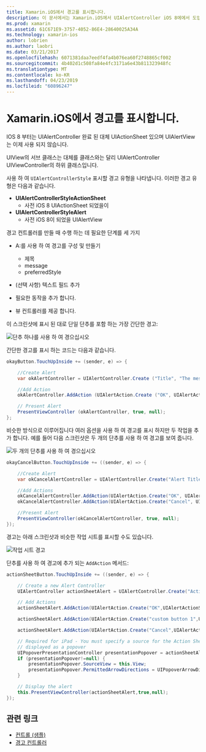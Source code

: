 ```yaml
---
title: Xamarin.iOS에서 경고를 표시합니다.
description: 이 문서에서는 Xamarin.iOS에서 UIAlertController iOS 8에에서 도입 된 Api를 사용 하 여 경고를 표시 하는 방법을 설명 합니다.
ms.prod: xamarin
ms.assetid: 61C671E9-3757-4052-86E4-28640025A34A
ms.technology: xamarin-ios
author: lobrien
ms.author: laobri
ms.date: 03/21/2017
ms.openlocfilehash: 6071381daa7eedf4fa4b076ea60f2748865cf002
ms.sourcegitcommit: 4b402d1c508fa84e4fc3171a6e43b811323948fc
ms.translationtype: MT
ms.contentlocale: ko-KR
ms.lasthandoff: 04/23/2019
ms.locfileid: "60896247"
---
```

# <a name="displaying-alerts-in-xamarinios"></a>Xamarin.iOS에서 경고를 표시합니다.

IOS 8 부터는 UIAlertController 완료 된 대체 UIActionSheet 있으며 UIAlertView는 이제 사용 되지 않습니다.

UIView의 서브 클래스는 대체를 클래스와는 달리 UIAlertController UIViewController의 하위 클래스입니다.

사용 하 여 `UIAlertControllerStyle` 표시할 경고 유형을 나타냅니다. 이러한 경고 유형은 다음과 같습니다.

- **UIAlertControllerStyleActionSheet**
    * 사전 iOS 8 UIActionSheet 되었을이
- **UIAlertControllerStyleAlert**
    * 사전 iOS 8이 되었을 UIAlertView 

경고 컨트롤러를 만들 때 수행 하는 데 필요한 단계를 세 가지

- A:를 사용 하 여 경고를 구성 및 만들기
    * 제목
    * message
    * preferredStyle
    
- (선택 사항) 텍스트 필드 추가
- 필요한 동작을 추가 합니다.
- 뷰 컨트롤러를 제공 합니다.

이 스크린샷에 표시 된 대로 단일 단추를 포함 하는 가장 간단한 경고:

 ![단추 하나를 사용 하 여 경으십시오](alerts-images/alert1.png)

간단한 경고를 표시 하는 코드는 다음과 같습니다.

```csharp
okayButton.TouchUpInside += (sender, e) => {

    //Create Alert
    var okAlertController = UIAlertController.Create ("Title", "The message", UIAlertControllerStyle.Alert);

    //Add Action
    okAlertController.AddAction (UIAlertAction.Create ("OK", UIAlertActionStyle.Default, null));

    // Present Alert
    PresentViewController (okAlertController, true, null);
};
```

비슷한 방식으로 이루어집니다 여러 옵션을 사용 하 여 경고를 표시 하지만 두 작업을 추가 합니다. 예를 들어 다음 스크린샷은 두 개의 단추를 사용 하 여 경고를 보여 줍니다.

 ![ 두 개의 단추를 사용 하 여 경으십시오](alerts-images/alert2.png)

```csharp
okayCancelButton.TouchUpInside += ((sender, e) => {

    //Create Alert
    var okCancelAlertController = UIAlertController.Create("Alert Title", "Choose from two buttons", UIAlertControllerStyle.Alert);

    //Add Actions
    okCancelAlertController.AddAction(UIAlertAction.Create("OK", UIAlertActionStyle.Default, alert => Console.WriteLine ("Okay was clicked")));
    okCancelAlertController.AddAction(UIAlertAction.Create("Cancel", UIAlertActionStyle.Cancel, alert => Console.WriteLine ("Cancel was clicked")));

    //Present Alert
    PresentViewController(okCancelAlertController, true, null);
});
```

경고는 아래 스크린샷과 비슷한 작업 시트를 표시할 수도 있습니다.

 ![작업 시트 경고](alerts-images/alert3.png)

단추를 사용 하 여 경고에 추가 되는 `AddAction` 메서드:

```csharp
actionSheetButton.TouchUpInside += ((sender, e) => {

    // Create a new Alert Controller
    UIAlertController actionSheetAlert = UIAlertController.Create("Action Sheet", "Select an item from below", UIAlertControllerStyle.ActionSheet);

    // Add Actions
    actionSheetAlert.AddAction(UIAlertAction.Create("OK",UIAlertActionStyle.Default, (action) => Console.WriteLine ("Item One pressed.")));

    actionSheetAlert.AddAction(UIAlertAction.Create("custom button 1",UIAlertActionStyle.Default, (action) => Console.WriteLine ("Item Two pressed.")));

    actionSheetAlert.AddAction(UIAlertAction.Create("Cancel",UIAlertActionStyle.Cancel, (action) => Console.WriteLine ("Cancel button pressed.")));

    // Required for iPad - You must specify a source for the Action Sheet since it is
    // displayed as a popover
    UIPopoverPresentationController presentationPopover = actionSheetAlert.PopoverPresentationController;
    if (presentationPopover!=null) {
        presentationPopover.SourceView = this.View;
        presentationPopover.PermittedArrowDirections = UIPopoverArrowDirection.Up;
    }

    // Display the alert
    this.PresentViewController(actionSheetAlert,true,null);
});
```

## <a name="related-links"></a>관련 링크

- [컨트롤 (샘플)](https://developer.xamarin.com/samples/Controls/)
- [경고 컨트롤러](https://github.com/xamarin/recipes/tree/master/Recipes/ios/standard_controls/alertcontroller)
